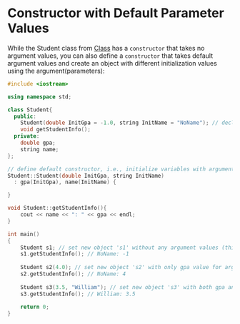 # Constructor with Default Parameter Values

While the Student class from [Class](https://github.com/jbcolby0063/til/blob/main/c%2B%2B/class.md) has a ```constructor``` that takes no argument values, you can also define a ```constructor```
that takes default argument values and create an object with different initialization values using the argument(parameters):
```c++
#include <iostream>

using namespace std;

class Student{
  public: 
    Student(double InitGpa = -1.0, string InitName = "NoName"); // declare default constructor with default parameter values (-1.0 and "NoName")
    void getStudentInfo(); 
  private: 
    double gpa;
    string name;
};

// define default constructor, i.e., initialize variables with argument values
Student::Student(double InitGpa, string InitName)
  : gpa(InitGpa), name(InitName) { 

}

void Student::getStudentInfo(){
    cout << name << ": " << gpa << endl;
}

int main()
{
    Student s1; // set new object 's1' without any argument values (this will be initialized with the default parameter vaules)
    s1.getStudentInfo(); // NoName: -1
    
    Student s2(4.0); // set new object 's2' with only gpa value for argument (then the name value will be initialized with the default parameter value "NoName")
    s2.getStudentInfo(); // NoName: 4
    
    Student s3(3.5, "William"); // set new object 's3' with both gpa and name values for argument 
    s3.getStudentInfo(); // William: 3.5
    
    return 0;
}
```
